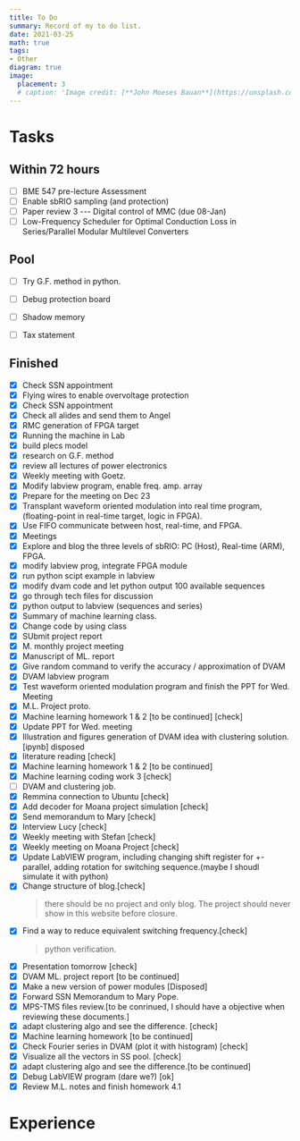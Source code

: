 ```yaml
---
title: To Do
summary: Record of my to do list.
date: 2021-03-25
math: true
tags:
- Other
diagram: true
image:
  placement: 3
  # caption: 'Image credit: [**John Moeses Bauan**](https://unsplash.com/photos/OGZtQF8iC0g)'
---
```


# Tasks

## Within 72 hours
- [ ] BME 547 pre-lecture Assessment
- [ ] Enable sbRIO sampling (and protection)
- [ ] Paper review 3 --- Digital control of MMC (due 08-Jan)
- [ ] Low-Frequency Scheduler for Optimal Conduction Loss in Series/Parallel Modular Multilevel Converters 

## Pool
- [ ] Try G.F. method in python.
- [ ] Debug protection board
- [ ] Shadow memory
- [ ] Tax statement


## Finished

- [x] Check SSN appointment
- [x] Flying wires to enable overvoltage protection
- [x] Check SSN appointment
- [x] Check all alides and send them to Angel
- [x] RMC generation of FPGA target
- [x] Running the machine in Lab
- [x] build plecs model
- [x] research on G.F. method
- [x] review all lectures of power electronics
- [x] Weekly meeting with Goetz.
- [x] Modify labview program, enable freq. amp. array 
- [x] Prepare for the meeting on Dec 23
- [x] Transplant waveform oriented modulation into real time program, (floating-point in real-time target, logic in FPGA).
- [x] Use FIFO communicate between host, real-time, and FPGA. 
- [x] Meetings
- [x] Explore and blog the three levels of sbRIO: PC (Host), Real-time (ARM), FPGA.
- [x] modify labview prog, integrate FPGA module
- [x] run python scipt example in labview
- [x] modify dvam code and let python output 100 available sequences 
- [x] go through tech files for discussion
- [x] python output to labview (sequences and series)
- [x] Summary of machine learning class. 
- [x] Change code by using class
- [x] SUbmit project report
- [x] M. monthly project meeting
- [x] Manuscript of ML. report
- [x] Give random command to verify the accuracy / approximation of DVAM
- [x] DVAM labview program 
- [x] Test waveform oriented modulation program and finish the PPT for Wed. Meeting
- [x] M.L. Project proto.
- [x] Machine learning homework 1 & 2 [to be continued] [check]
- [x] Update PPT for Wed. meeting 
- [x] Illustration and figures generation of DVAM idea with clustering solution. [ipynb] disposed 
- [x] literature reading [check] 
- [x] Machine learning homework 1 & 2 [to be continued]
- [x] Machine learning coding work 3 [check]
- [ ] DVAM and clustering job. 
- [x] Remmina connection to Ubuntu [check]
- [x] Add decoder for Moana project simulation [check]
- [x] Send memorandum to Mary [check]
- [x] Interview Lucy [check] 
- [x] Weekly meeting with Stefan [check]
- [x] Weekly meeting on Moana Project [check]
- [x] Update LabVIEW program, including changing shift register for +- parallel, adding rotation for switching sequence.(maybe I shoudl simulate it with python) 
- [x] Change structure of blog.[check]
  > there should be no project and only blog. The project should never show in this website before closure. 
- [x] Find a way to reduce equivalent switching frequency.[check] 
  > python verification.
- [x] Presentation tomorrow [check]
- [x] DVAM ML. project report [to be continued]
- [x] Make a new version of power modules [Disposed]
- [x] Forward SSN Memorandum to Mary Pope.
- [x] MPS-TMS files review.[to be conrinued, I should have a objective when reviewing these documents.] 
- [x] adapt clustering algo and see the difference. [check] 
- [x] Machine learning homework [to be continued]
- [x] Check Fourier series in DVAM (plot it with histogram) [check]
- [x] Visualize all the vectors in SS pool. [check]
- [x] adapt clustering algo and see the difference.[to be continued] 
- [x] Debug LabVIEW program (dare we?) [ok] 
- [x] Review M.L. notes and finish homework 4.1

# Experience




